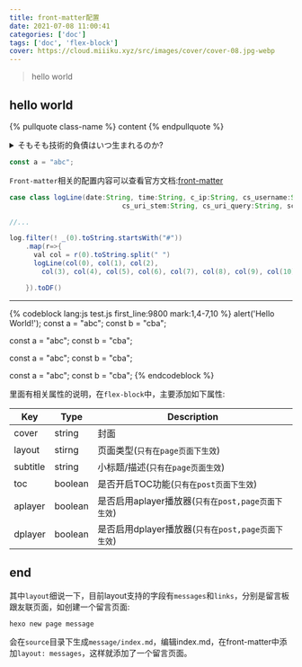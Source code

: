 ```yaml
---
title: front-matter配置
date: 2021-07-08 11:00:41
categories: ['doc']
tags: ['doc', 'flex-block']
cover: https://cloud.miiiku.xyz/src/images/cover/cover-08.jpg-webp
---
```


> hello world

## hello world

{% pullquote class-name %}
content
{% endpullquote %}


<details>
  <summary>そもそも技術的負債はいつ生まれるのか?</summary>
  <div class="details-content">
    <p>前提として、技術的負債というものはどんな状況であっても生まれ「プロジェクト・プロダクトにおける現在の技術的負債は何か」という視点の切り口の変化によってソフトウェアの開発における技術選定や設計、実装が技術的負債になる状況もあればならない状況もあります。</p>
    <p>ソフトウェア設計における技術選定や設計の決定は、常に何かしらのトレードオフを伴います。そのため、完全に負債がない状況を作り出すことは難しいと言えます。</p>
    <p>そのため Tailwind CSS のようなパッケージ化された技術によって CSS 設計の課題を解決しようとするときは、「どのような状況は避けたくて」「技術によって何の価値を得たいか」を明確にすることが重要でしょう。</p>
  </div>
</details>


```javascript
const a = "abc";
```

`Front-matter`相关的配置内容可以查看官方文档:[front-matter](https://hexo.io/zh-cn/docs/front-matter)


```java _.compact http://underscorejs.org/#compact Underscore.js
case class logLine(date:String, time:String, c_ip:String, cs_username:String, s_ip:String, s_port:String, cs_method:String,
                            cs_uri_stem:String, cs_uri_query:String, sc_status:String, cs:String)

//...

log.filter(! _(0).toString.startsWith("#"))
    .map(r=>{
      val col = r(0).toString.split(" ")
      logLine(col(0), col(1), col(2),
        col(3), col(4), col(5), col(6), col(7), col(8), col(9), col(10))

    }).toDF()
```



---

{% codeblock lang:js test.js first_line:9800 mark:1,4-7,10 %}
alert('Hello World!');
const a = "abc";
const b = "cba";

const a = "abc";
const b = "cba";

const a = "abc";
const b = "cba";

const a = "abc";
const b = "cba";
{% endcodeblock %}

里面有相关属性的说明，在`flex-block`中，主要添加如下属性:

| Key      	| Type    	| Description                                   	|
|----------	|---------	|-----------------------------------------------	|
| cover    	| string  	| 封面                                          	|
| layout   	| stirng  	| 页面类型(`只有在page页面下生效`)              	|
| subtitle 	| string  	| 小标题/描述(`只有在page页面生效`)               	|
| toc      	| boolean 	| 是否开启TOC功能(`只有在post页面下生效`)       	|
| aplayer  	| boolean 	| 是否启用aplayer播放器(`只有在post,page页面下生效`) 	|
| dplayer  	| boolean 	| 是否启用dplayer播放器(`只有在post,page页面下生效`) 	|

## end

其中`layout`细说一下，目前layout支持的字段有`messages`和`links`，分别是留言板跟友联页面，如创建一个留言页面:

```
hexo new page message
```

会在`source`目录下生成`message/index.md`，编辑index.md，在front-matter中添加`layout: messages`，这样就添加了一个留言页面。